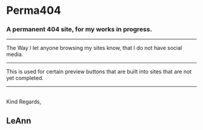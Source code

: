 
<h1>Perma404</h1>

<h3>A permanent 404 site, for my works in progress.</h3>
<hr>


<p>The Way I let anyone browsing my sites know, that I do not have social media.</p>
<hr>

This is used for certain preview buttons that are built into sites that are not yet completed.
<hr>
<br>
Kind Regards,

<h2>LeAnn</h2>

